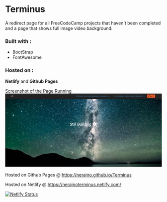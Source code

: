 # Terminus

A redirect page for all FreeCodeCamp projects that haven't been completed and a page that shows full image video background.  

### Built with :
* BootStrap 
* FontAwesome

### Hosted on : 
**Netlify** and **Github Pages**

Screenshot of the Page Running
![Image of Screenshot](https://github.com/Nerajno/Terminus/blob/master/Jan_Screen_Shot.png)


Hosted on Github Pages @
https://nerajno.github.io/Terminus

Hosted on Netlify @
https://nerajnoterminus.netlify.com/ 


[![Netlify Status](https://api.netlify.com/api/v1/badges/b44ca342-e25e-47cb-8522-946b72944f94/deploy-status)](https://app.netlify.com/sites/nerajnoterminus/deploys)
